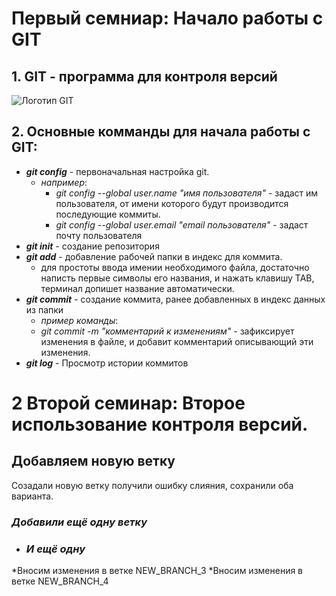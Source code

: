 # Первый семниар: Начало работы с GIT
## 1. **GIT** - программа для контроля версий
![Логотип GIT](https://upload.wikimedia.org/wikipedia/commons/e/e0/Git-logo.svg)
## 2. Основные комманды для начала работы с GIT:
- ***git config*** - первоначальная настройка git. 
    - *например*:
        - *git config --global user.name "имя пользователя"* - задаст им пользователя, от имени которого будут производится последующие коммиты. 
        - *git config --global user.email "email пользователя"* - задаст почту пользователя
- ***git init*** - создание репозитория        
- ***git add*** - добавление рабочей папки в индекс для коммита.
    - для простоты ввода имении необходимого файла, достаточно написть первые символы его названия, и нажать клавишу TAB, терминал допишет название автоматически.
- ***git commit*** - создание коммита, ранее добавленных в индекс данных из папки
    - *пример команды*:
    - *git commit -m "комментарий к изменениям"* - зафиксирует изменения в файле, и добавит комментарий описывающий эти изменения.
- ***git log*** - Просмотр истории коммитов
# 2 Второй семинар: Второе использование контроля версий.
## Добавляем новую ветку
Созадали новую ветку
получили ошибку слияния, сохранили оба варианта.
### *Добавили ещё одну ветку*
- ### *И ещё одну*

*Вносим изменения в ветке NEW_BRANCH_3
*Вносим изменения в ветке NEW_BRANCH_4
